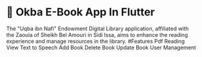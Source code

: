 # 📙 Okba E-Book App In Flutter
The "Uqba ibn Nafi" Endowment Digital Library application, affiliated with the Zaouia of Sheikh Bel Amouri in Sidi Issa, aims to enhance the reading experience and manage resources in the library.
#Features
Pdf Reading View
Text to Speech
Add Book
Delete Book
Update Book
User Management
